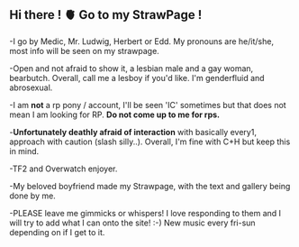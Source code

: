 ## Hi there ! 🫀 Go to my StrawPage !
-I go by Medic, Mr. Ludwig, Herbert or Edd. My pronouns are he/it/she, most info will be seen on my strawpage. 

-Open and not afraid to show it, a lesbian male and a gay woman, bearbutch. Overall, call me a lesboy if you'd like. I'm genderfluid and abrosexual.

-I am **not** a rp pony / account, I'll be seen 'IC' sometimes but that does not mean I am looking for RP. **Do not come up to me for rps.**

-**Unfortunately deathly afraid of interaction** with basically every1, approach with caution (slash silly..). Overall, I'm fine with C+H but keep this in mind.

-TF2 and Overwatch enjoyer.

-My beloved boyfriend made my Strawpage, with the text and gallery being done by me.

-PLEASE leave me gimmicks or whispers! I love responding to them and I will try to add what I can onto the site! :-) New music every fri-sun depending on if I get to it.
